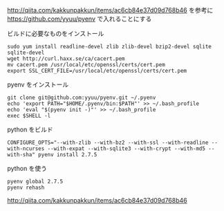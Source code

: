http://qiita.com/kakkunpakkun/items/ac6cb84e37d09d768b46 を参考に https://github.com/yyuu/pyenv で入れることにする

ビルドに必要なものをインストール

```
sudo yum install readline-devel zlib zlib-devel bzip2-devel sqlite sqlite-devel
wget http://curl.haxx.se/ca/cacert.pem
mv cacert.pem /usr/local/etc/openssl/certs/cert.pem
export SSL_CERT_FILE=/usr/local/etc/openssl/certs/cert.pem
```

pyenv をインストール

```
git clone git@github.com:yyuu/pyenv.git ~/.pyenv
echo 'export PATH="$HOME/.pyenv/bin:$PATH"' >> ~/.bash_profile
echo 'eval "$(pyenv init -)"' >> ~/.bash_profile
exec $SHELL -l
```

python をビルド

```
CONFIGURE_OPTS="--with-zlib --with-bz2 --with-ssl --with-readline --with-ncurses --with-expat --with-sqlite3 --with-crypt --with-md5 --with-sha" pyenv install 2.7.5
```

python を使う

```
pyenv global 2.7.5
pyenv rehash
```

http://qiita.com/kakkunpakkun/items/ac6cb84e37d09d768b46
